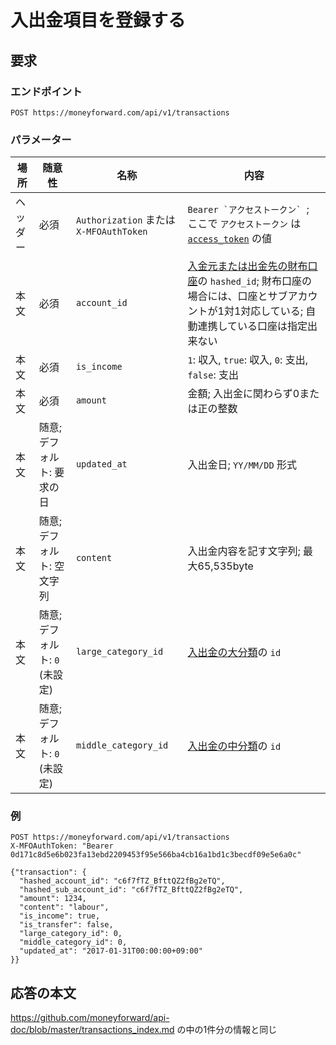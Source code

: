 # 入出金項目を登録する

## 要求

### エンドポイント

```
POST https://moneyforward.com/api/v1/transactions
```

### パラメーター

| 場所 | 随意性 | 名称 | 内容 |
| ---- | ---- | ---- | --- |
| ヘッダー | 必須 | `Authorization` または `X-MFOAuthToken` | ```Bearer `アクセストークン` ```; ここで `アクセストークン` は [`access_token`](token.md) の値 |
| 本文 | 必須 | `account_id` | [入金元または出金先の財布口座](accounts_index.md)の `hashed_id`; 財布口座の場合には、口座とサブアカウントが1対1対応している; 自動連携している口座は指定出来ない |
| 本文 | 必須 | `is_income` | `1`: 収入, `true`: 収入, `0`: 支出, `false`: 支出 |
| 本文 | 必須 | `amount` | 金額; 入出金に関わらず0または正の整数 |
| 本文 | 随意; デフォルト: 要求の日 | `updated_at` | 入出金日; `YY/MM/DD` 形式 |
| 本文 | 随意; デフォルト: 空文字列 | `content` | 入出金内容を記す文字列; 最大65,535byte |
| 本文 | 随意; デフォルト: `0` (未設定) | `large_category_id` | [入出金の大分類](categories_index.md)の `id` |
| 本文 | 随意; デフォルト: `0` (未設定) | `middle_category_id` |[入出金の中分類](categories_index.md)の `id` |

### 例

```
POST https://moneyforward.com/api/v1/transactions
X-MFOAuthToken: "Bearer 0d171c8d5e6b023fa13ebd2209453f95e566ba4cb16a1bd1c3becdf09e5e6a0c"

{"transaction": {
  "hashed_account_id": "c6f7fTZ_BfttQZ2fBg2eTQ",
  "hashed_sub_account_id": "c6f7fTZ_BfttQZ2fBg2eTQ",
  "amount": 1234,
  "content": "labour",
  "is_income": true,
  "is_transfer": false,
  "large_category_id": 0,
  "middle_category_id": 0,
  "updated_at": "2017-01-31T00:00:00+09:00"
}}
```

## 応答の本文

https://github.com/moneyforward/api-doc/blob/master/transactions_index.md の中の1件分の情報と同じ
